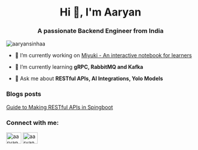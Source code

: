 <h1 align="center">Hi 👋, I'm Aaryan</h1>
<h3 align="center">A passionate Backend Engineer from India</h3>

<p align="left"> <img src="https://komarev.com/ghpvc/?username=aaryansinhaa&label=Profile%20views&color=0e75b6&style=flat" alt="aaryansinhaa" /> </p>

- 🔭 I’m currently working on [Miyuki - An interactive notebook for learners](https://github.com/aaryansinhaa/miyuki)

- 🌱 I’m currently learning **gRPC, RabbitMQ and Kafka**

- 💬 Ask me about **RESTful APIs, AI Integrations, Yolo Models**

### Blogs posts
<!-- BLOG-POST-LIST:START -->
[Guide to Making RESTful APIs in Spingboot](https://dev.to/aaryansinhaa/guide-making-restful-apis-in-springboot-3elg)
<!-- BLOG-POST-LIST:END -->

<h3 align="left">Connect with me:</h3>
<p align="left">
<a href="https://dev.to/aaryansinhaa" target="blank"><img align="center" src="https://raw.githubusercontent.com/rahuldkjain/github-profile-readme-generator/master/src/images/icons/Social/devto.svg" alt="aaryansinhaa" height="30" width="40" /></a>
<a href="https://linkedin.com/in/aaryankumarsinha" target="blank"><img align="center" src="https://raw.githubusercontent.com/rahuldkjain/github-profile-readme-generator/master/src/images/icons/Social/linked-in-alt.svg" alt="aaryankumarsinha" height="30" width="40" /></a>
</p>

